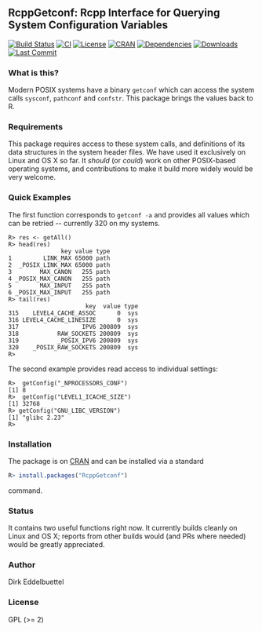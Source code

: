 ## RcppGetconf: Rcpp Interface for Querying System Configuration Variables

[![Build Status](https://travis-ci.org/eddelbuettel/rcppgetconf.svg)](https://travis-ci.org/eddelbuettel/rcppgetconf) 
[![CI](https://github.com/eddelbuettel/rcppgetconf/workflows/ci/badge.svg)](https://github.com/eddelbuettel/rcppgetconf/actions?query=workflow%3Aci)
[![License](http://img.shields.io/badge/license-GPL%20%28%3E=%202%29-brightgreen.svg?style=flat)](http://www.gnu.org/licenses/gpl-2.0.html) 
[![CRAN](http://www.r-pkg.org/badges/version/RcppGetconf)](https://cran.r-project.org/package=RcppGetconf) 
[![Dependencies](https://tinyverse.netlify.com/badge/RcppGetconf)](https://cran.r-project.org/package=RcppGetconf) 
[![Downloads](https://cranlogs.r-pkg.org/badges/RcppGetconf?color=brightgreen)](https://www.r-pkg.org/pkg/RcppGetconf)
[![Last Commit](https://img.shields.io/github/last-commit/eddelbuettel/rcppgetconf)](https://github.com/eddelbuettel/rcppgetconf)

### What is this?

Modern POSIX systems have a binary `getconf` which can access the system
calls `sysconf`, `pathconf` and `confstr`.  This package brings the
values back to R.

### Requirements

This package requires access to these system calls, and definitions of its
data structures in the system header files. We have used it exclusively on
Linux and OS X so far.  It _should_ (or _could_) work on other POSIX-based
operating systems, and contributions to make it build more widely would be
very welcome.

### Quick Examples

The first function corresponds to `getconf -a` and provides all values which
can be retried -- currently 320 on my systems.

```{.r}
R> res <- getAll()
R> head(res)
               key value type
1         LINK_MAX 65000 path
2  _POSIX_LINK_MAX 65000 path
3        MAX_CANON   255 path
4 _POSIX_MAX_CANON   255 path
5        MAX_INPUT   255 path
6 _POSIX_MAX_INPUT   255 path
R> tail(res)
                      key  value type
315    LEVEL4_CACHE_ASSOC      0  sys
316 LEVEL4_CACHE_LINESIZE      0  sys
317                  IPV6 200809  sys
318           RAW_SOCKETS 200809  sys
319           _POSIX_IPV6 200809  sys
320    _POSIX_RAW_SOCKETS 200809  sys
R> 
```

The second example provides read access to individual settings:

```{.r}
R>  getConfig("_NPROCESSORS_CONF")
[1] 8
R>  getConfig("LEVEL1_ICACHE_SIZE")
[1] 32768
R> getConfig("GNU_LIBC_VERSION")
[1] "glibc 2.23"
R> 
```

### Installation

The package is on [CRAN](https://cran.r-project.org) and can be installed via
a standard

```r
R> install.packages("RcppGetconf")
```

command.

### Status

It contains two useful functions right now.  It currently builds cleanly on
Linux and OS X; reports from other builds would (and PRs where needed) would
be greatly appreciated.

### Author

Dirk Eddelbuettel

### License

GPL (>= 2)
